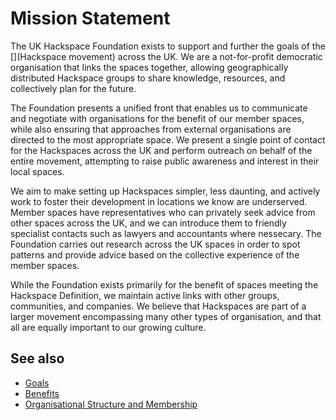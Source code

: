 # Mission Statement

The UK Hackspace Foundation exists to support and further the goals of the [](Hackspace movement) across the UK. We are a not-for-profit democratic organisation that links the spaces together, allowing geographically distributed Hackspace groups to share knowledge, resources, and collectively plan for the future.

The Foundation presents a unified front that enables us to communicate and negotiate with organisations for the benefit of our member spaces, while also ensuring that approaches from external organisations are directed to the most appropriate space. We present a single point of contact for the Hackspaces across the UK and perform outreach on behalf of the entire movement, attempting to raise public awareness and interest in their local spaces.

We aim to make setting up Hackspaces simpler, less daunting, and actively work to foster their development in locations we know are underserved. Member spaces have representatives who can privately seek advice from other spaces across the UK, and we can introduce them to friendly specialist contacts such as lawyers and accountants where nessecary. The Foundation carries out research across the UK spaces in order to spot patterns and provide advice based on the collective experience of the member spaces.

While the Foundation exists primarily for the benefit of spaces meeting the Hackspace Definition, we maintain active links with other groups, communities, and companies. We believe that Hackspaces are part of a larger movement encompassing many other types of organisation, and that all are equally important to our growing culture.

## See also

* [Goals](goals.md)
* [Benefits](benefits.md)
* [Organisational Structure and Membership](structure.md)

